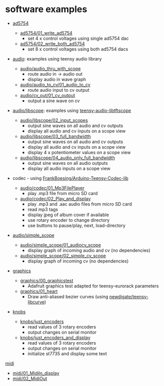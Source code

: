 # software examples

* [ad5754](ad5754) 
  * [ad5754/01_write_ad5754](ad5754/01_write_ad5754) 
    * set 4 x control voltages using single ad5754 dac
  * [ad5754/02_write_both_ad5754](ad5754/02_write_both_ad5754)
    * set 8 x control voltages using both ad5754 dacs
  

* [audio](audio): examples using teensy audio library
  * [audio/audio_thru_with_scope](audio/audio_thru_with_scope)
    * route audio in -> audio out 
    * display audio in wave graph
  * [audio/audio_to_cv/01_audio_to_cv](audio/audio_to_cv/01_audio_to_cv) 
    * route audio input to cv output
  * [audio/cv_out/01_cv_output](audio/cv_out/01_cv_output)
    * output a sine wave on cv


* [audio/libscope](audio/libscope): examples using [teensy-audio-libtftscope](https://github.com/newdigate/teensy-audio-libtftscope) 
  * [audio/libscope/02_input_scopes](audio/libscope/02_input_scopes)
    * output sine waves on all audio and cv outputs
    * display all audio and cv inputs on a scope view
  * [audio/libscope/03_full_bandwidth](audio/libscope/03_full_bandwidth)
    * output sine waves on all audio and cv outputs
    * display all audio and cv inputs on a scope view
    * display 4 x potentiometer values on a scope view   
  * [audio/libscope/04_audio_only_full_bandwidth](audio/libscope/04_audio_only_full_bandwidth)
    * output sine waves on all audio outputs
    * display all audio inputs on a scope view
  
* codec - using [FrankBoesing/Arduino-Teensy-Codec-lib](https://github.com/FrankBoesing/Arduino-Teensy-Codec-lib)
  * [audio/codec/01_Mp3FilePlayer](audio/codec/01_Mp3FilePlayer) 
    * play .mp3 file from micro SD card
  * [audio/codec/02_Play_and_display](audio/codec/02_Play_and_display)
    * play .mp3 and .aac audio files from micro SD card
    * read mp3 tags
    * display jpeg of album cover if available
    * use rotary encoder to change directory
    * use buttons to pause/play, next, load-directory
 
* [audio/simple_scope](audio/simple_scope)
  * [audio/simple_scope/01_audiocv_scope](audio/simple_scope/01_audiocv_scope)
    * display graph of incoming audio and cv (no dependencies) 
  * [audio/simple_scope/02_simple_cv_scope](audio/simple_scope/02_simple_cv_scope)
    * display graph of incoming cv (no dependencies)
  

* [graphics](graphics)
  * [graphics/00_graphicstest](graphics/00_graphicstest)
    * Adafruit graphics test adapted for teensy-eurorack parameters
  * [graphics/01_heart](graphics/01_heart)
    * Draw anti-aliased bezier curves (using [newdigate/teensy-libcurve](https://github.com/newdigate/teensy-libcurve))

* [knobs](knobs)
  * [knobs/just_encoders](knobs/just_encoders)
    * read values of 3 rotary encoders
    * output changes on serial monitor
  * [knobs/just_encoders_and_display](knobs/just_encoders_and_display)
    * read values of 3 rotary encoders
    * output changes on serial monitor
    * initialize st7735 and display some text
  
[midi](midi)
 * [midi/01_MidiIn_display](midi/01_MidiIn_display)
 * [midi/02_MidiOut](midi/02_MidiOut)


